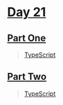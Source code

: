 # [Day 21](https://adventofcode.com/2023/day/21)

## [Part One](https://adventofcode.com/2023/day/21#part1)

> [TypeScript](/solutions/typescript/2023/21/src/p1.ts)

## [Part Two](https://adventofcode.com/2023/day/21#part2)

> [TypeScript](/solutions/typescript/2023/21/src/p2.ts)
